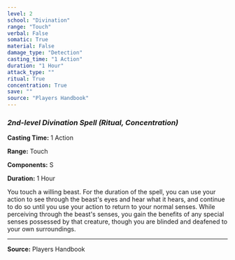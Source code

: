 ```yaml
---
level: 2
school: "Divination"
range: "Touch"
verbal: False
somatic: True
material: False
damage_type: "Detection"
casting_time: "1 Action"
duration: "1 Hour"
attack_type: ""
ritual: True
concentration: True
save: ""
source: "Players Handbook"
---
```


### *2nd-level Divination Spell* *(Ritual, Concentration)*

**Casting Time:** 1 Action

**Range:** Touch

**Components:** S

**Duration:** 1 Hour

You touch a willing beast. For the duration of the spell, you can use your action to see through the beast's eyes and hear what it hears, and continue to do so until you use your action to return to your normal senses. While perceiving through the beast's senses, you gain the benefits of any special senses possessed by that creature, though you are blinded and deafened to your own surroundings.

---
**Source:** Players Handbook
